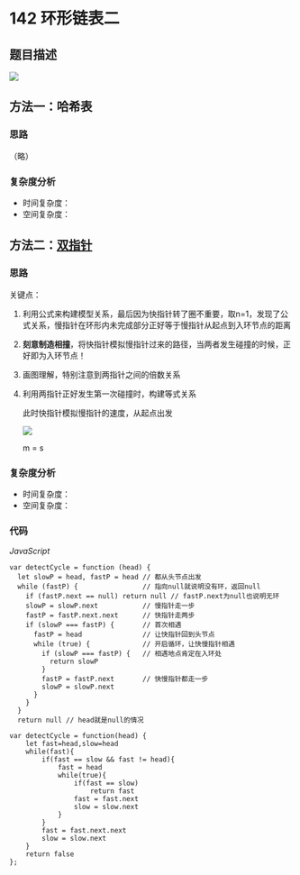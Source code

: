 # 142 环形链表二

## 题目描述

![](https://cdn.jsdelivr.net/gh/yummy-zc/image-warehouse/images/algorithm20210220173650.png)

## 方法一：哈希表

### 思路

（略）

### 复杂度分析

- 时间复杂度：
- 空间复杂度：

## 方法二：[双指针](https://leetcode-cn.com/problems/linked-list-cycle-ii/solution/141ti-de-kuo-zhan-ru-guo-lian-biao-you-huan-ru-he-/)

### 思路

关键点：

1. 利用公式来构建模型关系，最后因为快指针转了圈不重要，取n=1，发现了公式关系，慢指针在环形内未完成部分正好等于慢指针从起点到入环节点的距离

2. **刻意制造相撞**，将快指针模拟慢指针过来的路径，当两者发生碰撞的时候，正好即为入环节点！

3. 画图理解，特别注意到两指针之间的倍数关系

4. 利用两指针正好发生第一次碰撞时，构建等式关系

   此时快指针模拟慢指针的速度，从起点出发

   ![](https://cdn.jsdelivr.net/gh/yummy-zc/image-warehouse/images/algorithmimage-20200611133105231.png)

   m = s

### 复杂度分析

- 时间复杂度：
- 空间复杂度：

### 代码

*JavaScript*

```JS
var detectCycle = function (head) {
  let slowP = head, fastP = head // 都从头节点出发
  while (fastP) {                // 指向null就说明没有环，返回null
    if (fastP.next == null) return null // fastP.next为null也说明无环
    slowP = slowP.next           // 慢指针走一步
    fastP = fastP.next.next      // 快指针走两步
    if (slowP === fastP) {       // 首次相遇
      fastP = head               // 让快指针回到头节点
      while (true) {             // 开启循环，让快慢指针相遇
        if (slowP === fastP) {   // 相遇地点肯定在入环处
          return slowP
        }
        fastP = fastP.next       // 快慢指针都走一步
        slowP = slowP.next
      }
    }
  }
  return null // head就是null的情况
```

```JS
var detectCycle = function(head) {
    let fast=head,slow=head
    while(fast){
        if(fast == slow && fast != head){
            fast = head
            while(true){
                if(fast == slow)
                    return fast
                fast = fast.next
                slow = slow.next
            }
        }
        fast = fast.next.next
        slow = slow.next
    }   
    return false
};
```

